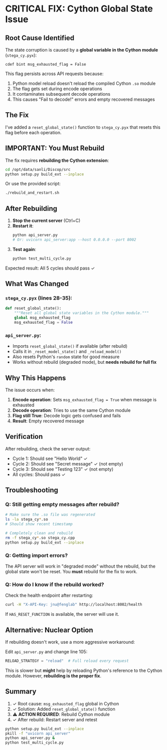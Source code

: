 # CRITICAL FIX: Cython Global State Issue

## Root Cause Identified

The state corruption is caused by a **global variable in the Cython module** (`stega_cy.pyx`):

```cython
cdef bint msg_exhausted_flag = False
```

This flag persists across API requests because:
1. Python model reload doesn't reload the compiled Cython `.so` module
2. The flag gets set during encode operations
3. It contaminates subsequent decode operations
4. This causes "Fail to decode!" errors and empty recovered messages

## The Fix

I've added a `reset_global_state()` function to `stega_cy.pyx` that resets this flag before each operation.

## IMPORTANT: You Must Rebuild

The fix requires **rebuilding the Cython extension**:

```bash
cd /opt/data/sanli/Discop/src
python setup.py build_ext --inplace
```

Or use the provided script:

```bash
./rebuild_and_restart.sh
```

## After Rebuilding

1. **Stop the current server** (Ctrl+C)
2. **Restart it**:
   ```bash
   python api_server.py
   # Or: uvicorn api_server:app --host 0.0.0.0 --port 8002
   ```
3. **Test again**:
   ```bash
   python test_multi_cycle.py
   ```

Expected result: All 5 cycles should pass ✓

## What Was Changed

### `stega_cy.pyx` (lines 28-35):
```python
def reset_global_state():
    """Reset all global state variables in the Cython module."""
    global msg_exhausted_flag
    msg_exhausted_flag = False
```

### `api_server.py`:
- Imports `reset_global_state()` if available (after rebuild)
- Calls it in `_reset_model_state()` and `_reload_model()`
- Also resets Python's `random` state for good measure
- Works without rebuild (degraded mode), but **needs rebuild for full fix**

## Why This Happens

The issue occurs when:
1. **Encode operation**: Sets `msg_exhausted_flag = True` when message is exhausted
2. **Decode operation**: Tries to use the same Cython module
3. **Flag still True**: Decode logic gets confused and fails
4. **Result**: Empty recovered message

## Verification

After rebuilding, check the server output:
- Cycle 1: Should see "Hello World" ✓
- Cycle 2: Should see "Secret message" ✓ (not empty)
- Cycle 3: Should see "Testing 123" ✓ (not empty)
- All cycles: Should pass ✓

## Troubleshooting

### Q: Still getting empty messages after rebuild?
```bash
# Make sure the .so file was regenerated
ls -la stega_cy*.so
# Should show recent timestamp

# Completely clean and rebuild
rm -f stega_cy*.so stega_cy.cpp
python setup.py build_ext --inplace
```

### Q: Getting import errors?
The API server will work in "degraded mode" without the rebuild, but the global state won't be reset. You **must** rebuild for the fix to work.

### Q: How do I know if the rebuild worked?
Check the health endpoint after restarting:
```bash
curl -H "X-API-Key: jnu@fenglab" http://localhost:8002/health
```

If `HAS_RESET_FUNCTION` is available, the server will use it.

## Alternative: Nuclear Option

If rebuilding doesn't work, use a more aggressive workaround:

Edit `api_server.py` and change line 105:
```python
RELOAD_STRATEGY = "reload"  # Full reload every request
```

This is slower but **might** help by reloading Python's reference to the Cython module. However, **rebuilding is the proper fix**.

## Summary

1. ✓ Root cause: `msg_exhausted_flag` global in Cython
2. ✓ Solution: Added `reset_global_state()` function
3. ⚠️  **ACTION REQUIRED**: Rebuild Cython module
4. ✓ After rebuild: Restart server and retest

```bash
python setup.py build_ext --inplace
pkill -f "uvicorn api_server"
python api_server.py &
python test_multi_cycle.py
```
